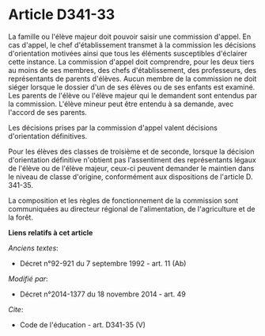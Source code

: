 # Article D341-33

La famille ou l'élève majeur doit pouvoir saisir une commission d'appel. En cas d'appel, le chef d'établissement transmet à
la commission les décisions d'orientation motivées ainsi que tous les éléments susceptibles d'éclairer cette instance. La
commission d'appel doit comprendre, pour les deux tiers au moins de ses membres, des chefs d'établissement, des professeurs,
des représentants de parents d'élèves. Aucun membre de la commission ne doit siéger lorsque le dossier d'un de ses élèves ou
de ses enfants est examiné. Les parents de l'élève ou l'élève majeur qui le demandent sont entendus par la commission.
L'élève mineur peut être entendu à sa demande, avec l'accord de ses parents. 

Les décisions prises par la commission d'appel valent décisions d'orientation définitives. 

Pour les élèves des classes de troisième et de seconde, lorsque la décision d'orientation définitive n'obtient pas
l'assentiment des représentants légaux de l'élève ou de l'élève majeur, ceux-ci peuvent demander le maintien dans le niveau
de classe d'origine, conformément aux dispositions de l'article D. 341-35. 

La composition et les règles de fonctionnement de la commission sont communiquées au directeur régional de l'alimentation, de
l'agriculture et de la forêt.

**Liens relatifs à cet article**

_Anciens textes_:

  - Décret n°92-921 du 7 septembre 1992 - art. 11 (Ab)

_Modifié par_:

  - Décret n°2014-1377 du 18 novembre 2014 - art. 49

_Cite_:

  - Code de l'éducation - art. D341-35 (V)
